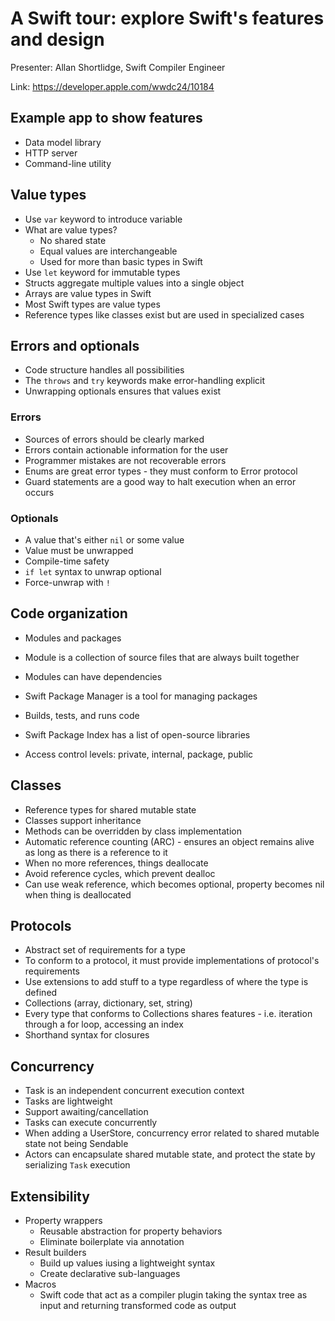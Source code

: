 # A Swift tour: explore Swift's features and design

Presenter: Allan Shortlidge, Swift Compiler Engineer

Link: https://developer.apple.com/wwdc24/10184

## Example app to show features

- Data model library
- HTTP server
- Command-line utility

## Value types

- Use `var` keyword to introduce variable
- What are value types?
  - No shared state
  - Equal values are interchangeable
  - Used for more than basic types in Swift
- Use `let` keyword for immutable types
- Structs aggregate multiple values into a single object
- Arrays are value types in Swift
- Most Swift types are value types
- Reference types like classes exist but are used in specialized cases

## Errors and optionals

- Code structure handles all possibilities
- The `throws` and `try` keywords make error-handling explicit
- Unwrapping optionals ensures that values exist

### Errors

- Sources of errors should be clearly marked
- Errors contain actionable information for the user
- Programmer mistakes are not recoverable errors
- Enums are great error types - they must conform to Error protocol
- Guard statements are a good way to halt execution when an error occurs

### Optionals

- A value that's either `nil` or some value
- Value must be unwrapped
- Compile-time safety
- `if let` syntax to unwrap optional
-  Force-unwrap with `!`

## Code organization

- Modules and packages
- Module is a collection of source files that are always built together
- Modules can have dependencies
- Swift Package Manager is a tool for managing packages
- Builds, tests, and runs code
- Swift Package Index has a list of open-source libraries

- Access control levels: private, internal, package, public

## Classes

- Reference types for shared mutable state
- Classes support inheritance
- Methods can be overridden by class implementation
- Automatic reference counting (ARC) - ensures an object remains alive as long as there is a reference to it
- When no more references, things deallocate
- Avoid reference cycles, which prevent dealloc
- Can use weak reference, which becomes optional, property becomes nil when thing is deallocated

## Protocols

- Abstract set of requirements for a type
- To conform to a protocol, it must provide implementations of protocol's requirements
- Use extensions to add stuff to a type regardless of where the type is defined
- Collections (array, dictionary, set, string)
- Every type that conforms to Collections shares features - i.e. iteration through a for loop, accessing an index
- Shorthand syntax for closures

## Concurrency

- Task is an independent concurrent execution context
- Tasks are lightweight
- Support awaiting/cancellation
- Tasks can execute concurrently
- When adding a UserStore, concurrency error related to shared mutable state not being Sendable
- Actors can encapsulate shared mutable state, and protect the state by serializing `Task` execution

## Extensibility

- Property wrappers
  - Reusable abstraction for property behaviors
  - Eliminate boilerplate via annotation
- Result builders
  - Build up values iusing a lightweight syntax
  - Create declarative sub-languages
- Macros
  - Swift code that act as a compiler plugin taking the syntax tree as input and returning transformed code as output
